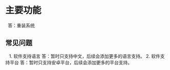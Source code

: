 # 主要功能
     答：重装系统
## 常见问题
    1. 软件支持语言
           答：暂时只支持中文，后续会添加更多的语言支持。
    2. 软件支持平台
          答：暂时只支持安卓平台，后续会添加更多的平台支持。

